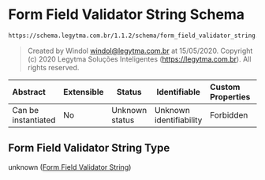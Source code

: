 # Form Field Validator String Schema

```txt
https://schema.legytma.com.br/1.1.2/schema/form_field_validator_string.schema.json
```




> Created by Windol [windol@legytma.com.br](mailto:windol@legytma.com.br) at 15/05/2020.
> Copyright (c) 2020 Legytma Soluções Inteligentes (<https://legytma.com.br>). All rights reserved.
>

| Abstract            | Extensible | Status         | Identifiable            | Custom Properties | Additional Properties | Access Restrictions | Defined In                                                                                                          |
| :------------------ | ---------- | -------------- | ----------------------- | :---------------- | --------------------- | ------------------- | ------------------------------------------------------------------------------------------------------------------- |
| Can be instantiated | No         | Unknown status | Unknown identifiability | Forbidden         | Allowed               | none                | [form_field_validator_string.schema.json](../schema/form_field_validator_string.schema.json) |

## Form Field Validator String Type

unknown ([Form Field Validator String](form_field_validator_string.md))
